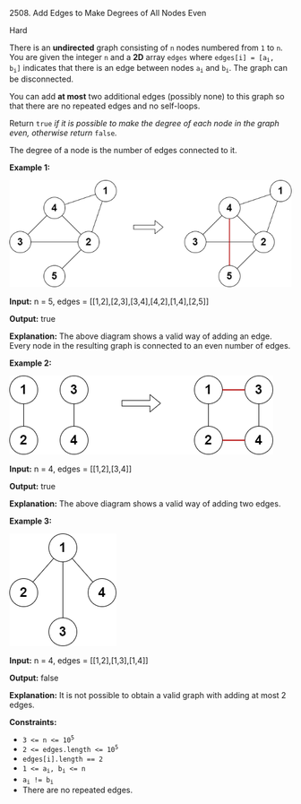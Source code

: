 2508\. Add Edges to Make Degrees of All Nodes Even

Hard

There is an **undirected** graph consisting of `n` nodes numbered from `1` to `n`. You are given the integer `n` and a **2D** array `edges` where <code>edges[i] = [a<sub>i</sub>, b<sub>i</sub>]</code> indicates that there is an edge between nodes <code>a<sub>i</sub></code> and <code>b<sub>i</sub></code>. The graph can be disconnected.

You can add **at most** two additional edges (possibly none) to this graph so that there are no repeated edges and no self-loops.

Return `true` _if it is possible to make the degree of each node in the graph even, otherwise return_ `false`_._

The degree of a node is the number of edges connected to it.

**Example 1:**

![](agraphdrawio.png)

**Input:** n = 5, edges = [[1,2],[2,3],[3,4],[4,2],[1,4],[2,5]]

**Output:** true

**Explanation:** The above diagram shows a valid way of adding an edge. Every node in the resulting graph is connected to an even number of edges.

**Example 2:**

![](aagraphdrawio.png)

**Input:** n = 4, edges = [[1,2],[3,4]]

**Output:** true

**Explanation:** The above diagram shows a valid way of adding two edges.

**Example 3:**

![](aaagraphdrawio.png)

**Input:** n = 4, edges = [[1,2],[1,3],[1,4]]

**Output:** false

**Explanation:** It is not possible to obtain a valid graph with adding at most 2 edges.

**Constraints:**

*   <code>3 <= n <= 10<sup>5</sup></code>
*   <code>2 <= edges.length <= 10<sup>5</sup></code>
*   `edges[i].length == 2`
*   <code>1 <= a<sub>i</sub>, b<sub>i</sub> <= n</code>
*   <code>a<sub>i</sub> != b<sub>i</sub></code>
*   There are no repeated edges.